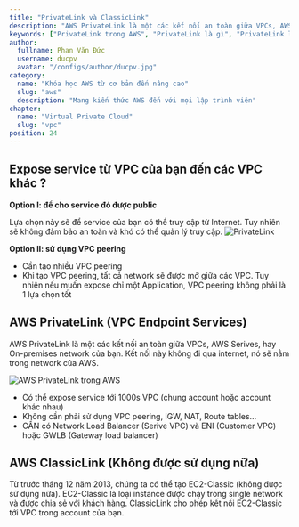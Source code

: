 ```yaml
---
title: "PrivateLink và ClassicLink"
description: "AWS PrivateLink là một các kết nối an toàn giữa VPCs, AWS Serives, hay On-premises network của bạn. Kết nối này không đi qua internet, nó sẽ nằm trong network của AWS."
keywords: ["PrivateLink trong AWS", "PrivateLink là gì", "PrivateLink la gi"]
author:
  fullname: Phan Văn Đức
  username: ducpv
  avatar: "/configs/author/ducpv.jpg"
category:
  name: "Khóa học AWS từ cơ bản đến nâng cao"
  slug: "aws"
  description: "Mang kiến thức AWS đến với mọi lập trình viên"
chapter:
  name: "Virtual Private Cloud"
  slug: "vpc"
position: 24
---
```


## Expose service từ VPC của bạn đến các VPC khác ?

**Option I: để cho service đó được public**

Lựa chọn này sẽ để service của bạn có thể truy cập từ Internet. Tuy nhiên sẽ không đảm bảo an toàn và khó có thể quản lý truy cập. ![PrivateLink](https://user-images.githubusercontent.com/29729545/147399102-cb227613-1e19-448a-a263-e42a09de6015.png)

**Option II: sử dụng VPC peering**

- Cần tạo nhiều VPC peering
- Khi tạo VPC peering, tất cả network sẽ được mở giữa các VPC. Tuy nhiên nếu muốn expose chỉ một Application, VPC peering không phải là 1 lựa chọn tốt

## AWS PrivateLink (VPC Endpoint Services)

AWS PrivateLink là một các kết nối an toàn giữa VPCs, AWS Serives, hay On-premises network của bạn. Kết nối này không đi qua internet, nó sẽ nằm trong network của AWS.

![AWS PrivateLink trong AWS](https://user-images.githubusercontent.com/29729545/147399276-62b44e17-3793-433d-83b3-79a89b98b066.png)

- Có thể expose service tới 1000s VPC (chung account hoặc account khác nhau)
- Không cần phải sử dụng VPC peering, IGW, NAT, Route tables...
- CẦN có Network Load Balancer (Serive VPC) và ENI (Customer VPC) hoặc GWLB (Gateway load balancer)

## AWS ClassicLink (Không được sử dụng nữa)

Từ trước tháng 12 năm 2013, chúng ta có thể tạo EC2-Classic (không được sử dụng nữa). EC2-Classic là loại instance được chạy trong single network và được chia sẻ với khách hàng. ClassicLink cho phép kết nối EC2-Classic tới VPC trong account của bạn.
